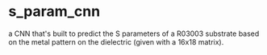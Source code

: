 # s_param_cnn
a CNN that's built to predict the S parameters of a R03003 substrate based on the metal pattern on the dielectric (given with a 16x18 matrix). 
